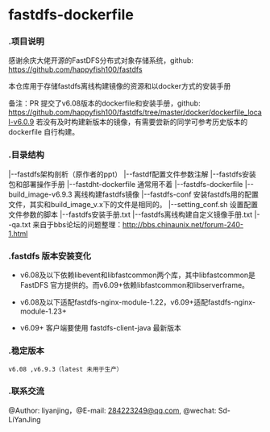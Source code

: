 # fastdfs-dockerfile

### .项目说明
  感谢余庆大佬开源的FastDFS分布式对象存储系统，github: https://github.com/happyfish100/fastdfs
  
  本仓库用于存储fastdfs离线构建镜像的资源和以docker方式的安装手册
  
  备注：PR 提交了v6.08版本的dockerfile和安装手册，github:  https://github.com/happyfish100/fastdfs/tree/master/docker/dockerfile_local-v6.0.9 
       若没有及时构建新版本的镜像，有需要尝新的同学可参考历史版本的dockerfile 自行构建。

### .目录结构
  |--fastdfs架构剖析（原作者的ppt）
  |--fastdf配置文件参数注解
  |--fastdfs安装包和部署操作手册
      |--fastdht-dockerfile 通常用不着
      |--fastdfs-dockerfile
          |--build_image-v6.9.3 离线构建fastdfs镜像
          |--fastdfs-conf       安装fastdfs用的配置文件，其实和build_image_v.x下的文件是相同的。
               |--setting_conf.sh    设置配置文件参数的脚本
          |--fastdfs安装手册.txt
          |--fastdfs离线构建自定义镜像手册.txt
          |--qa.txt 来自于bbs论坛的问题整理：http://bbs.chinaunix.net/forum-240-1.html
		  
### .fastdfs 版本安装变化

   + v6.08及以下依赖libevent和libfastcommon两个库，其中libfastcommon是 FastDFS 官方提供的。而v6.09+依赖libfastcommon和libserverframe。
   
   + v6.08及以下适配fastdfs-nginx-module-1.22，v6.09+适配fastdfs-nginx-module-1.23+
   
   + v6.09+ 客户端要使用 fastdfs-client-java 最新版本
   
### .稳定版本

    v6.08 ,v6.9.3（latest 未用于生产）
   

### .联系交流
@Author: liyanjing，@E-mail: 284223249@qq.com, @wechat: Sd-LiYanJing